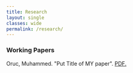 ```yaml
---
title: Research
layout: single
classes: wide
permalink: /research/
---
```


### Working Papers 

Oruc, Muhammed. "Put Title of MY paper". [PDF.][pdf]

[pdf]: https://github.com/oruc47/tubitak_price_dispersion/blob/55006f22b828961a4098d00605709cdc7a09d61e/working_paper/working_paper.pdf





